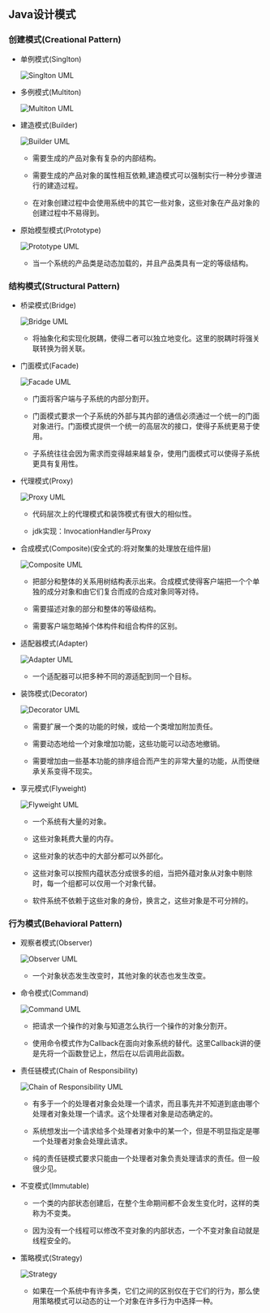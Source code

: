 ## Java设计模式

### 创建模式(Creational Pattern)

- 单例模式(Singlton)

	![Singlton UML](img/singleton.png)
	
- 多例模式(Multiton)

	![Multiton UML](img/multiton.png)
	
- 建造模式(Builder)

	![Builder UML](img/builder.png)
	
	* 需要生成的产品对象有复杂的内部结构。

	* 需要生成的产品对象的属性相互依赖,建造模式可以强制实行一种分步骤进行的建造过程。

	* 在对象创建过程中会使用系统中的其它一些对象，这些对象在产品对象的创建过程中不易得到。

- 原始模型模式(Prototype)

	![Prototype UML](img/prototype.png)

	* 当一个系统的产品类是动态加载的，并且产品类具有一定的等级结构。

### 结构模式(Structural Pattern)

- 桥梁模式(Bridge)

	![Bridge UML](img/bridge.png)

	* 将抽象化和实现化脱耦，使得二者可以独立地变化。这里的脱耦时将强关联转换为弱关联。

- 门面模式(Facade)

	![Facade UML](img/facade.png)

	* 门面将客户端与子系统的内部分割开。

	* 门面模式要求一个子系统的外部与其内部的通信必须通过一个统一的门面对象进行。门面模式提供一个统一的高层次的接口，使得子系统更易于使用。

	* 子系统往往会因为需求而变得越来越复杂，使用门面模式可以使得子系统更具有复用性。

- 代理模式(Proxy)

	![Proxy UML](img/proxy.png)

	* 代码层次上的代理模式和装饰模式有很大的相似性。

	* jdk实现：InvocationHandler与Proxy

- 合成模式(Composite)(安全式的:将对聚集的处理放在组件层)

	![Composite UML](img/composition.png)

	* 把部分和整体的关系用树结构表示出来。合成模式使得客户端把一个个单独的成分对象和由它们复合而成的合成对象同等对待。
	
	* 需要描述对象的部分和整体的等级结构。

	* 需要客户端忽略掉个体构件和组合构件的区别。

- 适配器模式(Adapter)
	
	![Adapter UML](img/adapter.png)
	
	* 一个适配器可以把多种不同的源适配到同一个目标。

- 装饰模式(Decorator)

	![Decorator UML](img/decorator.png)
	
	* 需要扩展一个类的功能的时候，或给一个类增加附加责任。

	* 需要动态地给一个对象增加功能，这些功能可以动态地撤销。

	* 需要增加由一些基本功能的排序组合而产生的非常大量的功能，从而使继承关系变得不现实。

- 享元模式(Flyweight)

	![Flyweight UML](img/flyweight.png)
	* 一个系统有大量的对象。

	* 这些对象耗费大量的内存。

	* 这些对象的状态中的大部分都可以外部化。

	* 这些对象可以按照内蕴状态分成很多的组，当把外蕴对象从对象中剔除时，每一个组都可以仅用一个对象代替。

	* 软件系统不依赖于这些对象的身份，换言之，这些对象是不可分辨的。

### 行为模式(Behavioral Pattern)

- 观察者模式(Observer)

	![Observer UML](img/observer.png)
	
	* 一个对象状态发生改变时，其他对象的状态也发生改变。

- 命令模式(Command)

	![Command UML](img/command.png)
	
	* 把请求一个操作的对象与知道怎么执行一个操作的对象分割开。

	* 使用命令模式作为Callback在面向对象系统的替代。这里Callback讲的便是先将一个函数登记上，然后在以后调用此函数。
- 责任链模式(Chain of Responsibility)

	![Chain of Responsibility UML](img/chain-of-responsibility.png)
	
	* 有多于一个的处理者对象会处理一个请求，而且事先并不知道到底由哪个处理者对象处理一个请求。这个处理者对象是动态确定的。

	* 系统想发出一个请求给多个处理者对象中的某一个，但是不明显指定是哪一个处理者对象会处理此请求。

	* 纯的责任链模式要求只能由一个处理者对象负责处理请求的责任。但一般很少见。

- 不变模式(Immutable)

	* 一个类的内部状态创建后，在整个生命期间都不会发生变化时，这样的类称为不变类。

	* 因为没有一个线程可以修改不变对象的内部状态，一个不变对象自动就是线程安全的。

- 策略模式(Strategy)

	![Strategy](img/strategy.png)

	* 如果在一个系统中有许多类，它们之间的区别仅在于它们的行为，那么使用策略模式可以动态的让一个对象在许多行为中选择一种。

	
